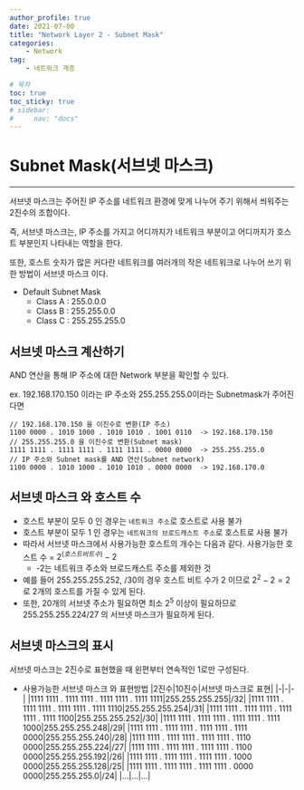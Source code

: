 ```yaml
---
author_profile: true
date: 2021-07-00
title: "Network Layer 2 - Subnet Mask"
categories: 
    - Network
tag: 
    - 네트워크 계층

# 목차
toc: true  
toc_sticky: true 
# sidebar:
#     nav: "docs"
---
```


# Subnet Mask(서브넷 마스크)

---

서브넷 마스크는 주어진 IP 주소를 네트워크 환경에 맞게 나누어 주기 위해서 씌워주는 2진수의 조합이다.

즉, 서브넷 마스크는, IP 주소를 가지고 어디까지가 네트워크 부분이고 어디까지가 호스트 부분인지 나타내는 역할을 한다.

또한, 호스트 숫자가 많은 커다란 네트워크를 여러개의 작은 네트워크로 나누어 쓰기 위한 방법이 서브넷 마스크 이다.

- Default Subnet Mask
    - Class A : 255.0.0.0
    - Class B : 255.255.0.0
    - Class C : 255.255.255.0


## 서브넷 마스크 계산하기

AND 연산을 통해 IP 주소에 대한 Network 부분을 확인할 수 있다.

ex. 192.168.170.150 이라는 IP 주소와 255.255.255.0이라는 Subnetmask가 주어진다면
```
// 192.168.170.150 을 이진수로 변환(IP 주소)
1100 0000 . 1010 1000 . 1010 1010 . 1001 0110  -> 192.168.170.150
// 255.255.255.0 을 이진수로 변환(Subnet mask)
1111 1111 . 1111 1111 . 1111 1111 . 0000 0000  -> 255.255.255.0
// IP 주소와 Subnet mask를 AND 연산(Subnet network)
1100 0000 . 1010 1000 . 1010 1010 . 0000 0000  -> 192.168.170.0
```

## 서브넷 마스크 와 호스트 수

- 호스트 부분이 모두 0 인 경우는 `네트워크 주소`로 호스트로 사용 불가
- 호스트 부분이 모두 1 인 경우는 `네트워크의 브로드캐스트 주소`로 호스트로 사용 불가
- 따라서 서브넷 마스크에서 사용가능한 호스트의 개수는 다음과 같다.
     사용가능한 호스트 수 = $2^(호스트 비트 수) - 2$
     - -2는 네트워크 주소와 브로드캐스트 주소를 제외한 것
- 예를 들어 255.255.255.252, /30의 경우 호스트 비트 수가 2 이므로 $2^2-2=2$ 로 2개의 호스트를 가질 수 있게 된다.
- 또한, 20개의 서브넷 주소가 필요하면 최소 $2^5$ 이상이 필요하므로 255.255.255.224/27 의 서브넷 마스크가 필요하게 된다.

## 서브넷 마스크의 표시

서브넷 마스크는 2진수로 표현했을 때 왼편부터 연속적인 1로만 구성된다.

- 사용가능한 서브넷 마스크 와 표현방법
    |2진수|10진수|서브넷 마스크로 표현|
    |-|-|-|
    |1111 1111 . 1111 1111 . 1111 1111 . 1111 1111|255.255.255.255|/32|
    |1111 1111 . 1111 1111 . 1111 1111 . 1111 1110|255.255.255.254|/31|
    |1111 1111 . 1111 1111 . 1111 1111 . 1111 1100|255.255.255.252|/30|
    |1111 1111 . 1111 1111 . 1111 1111 . 1111 1000|255.255.255.248|/29|
    |1111 1111 . 1111 1111 . 1111 1111 . 1111 0000|255.255.255.240|/28|
    |1111 1111 . 1111 1111 . 1111 1111 . 1110 0000|255.255.255.224|/27|
    |1111 1111 . 1111 1111 . 1111 1111 . 1100 0000|255.255.255.192|/26|
    |1111 1111 . 1111 1111 . 1111 1111 . 1000 0000|255.255.255.128|/25|
    |1111 1111 . 1111 1111 . 1111 1111 . 0000 0000|255.255.255.0|/24|
    |...|...|...|
